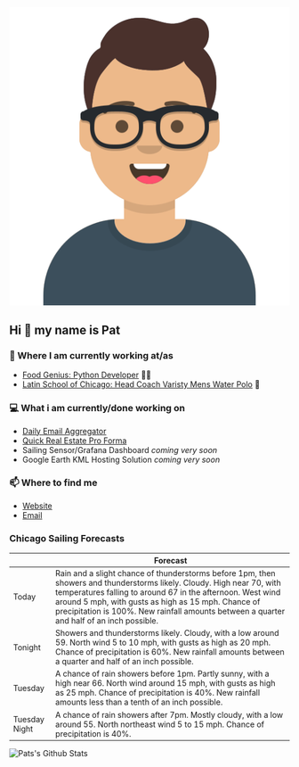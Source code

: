 [![Social banner for p-j-falconer](https://raw.githubusercontent.com/P-J-FALCONER/P-J-FALCONER/master/assets/avataaars.svg)](https://patfalconer.com/)
## Hi :wave: my name is Pat

### 💼 Where I am currently working at/as
- [Food Genius: Python Developer](https://getfoodgenius.com/) 🍔🐍
- [Latin School of Chicago: Head Coach Varisty Mens Water Polo](https://www.latinschool.org/) 🤽


### 💻 What i am currently/done working on
 - [Daily Email Aggregator](https://github.com/P-J-FALCONER/dott_daily_mail)
 - [Quick Real Estate Pro Forma](https://github.com/P-J-FALCONER/henry)
 - Sailing Sensor/Grafana Dashboard *coming very soon*
 - Google Earth KML Hosting Solution *coming very soon*

### 📫 Where to find me
 - [Website](https://patfalconer.com/)
 - [Email](mailto:patrick.j.falconer@gmail.com)


### Chicago Sailing Forecasts
|   | Forecast  |
|---|---|
| Today | Rain and a slight chance of thunderstorms before 1pm, then showers and thunderstorms likely. Cloudy. High near 70, with temperatures falling to around 67 in the afternoon. West wind around 5 mph, with gusts as high as 15 mph. Chance of precipitation is 100%. New rainfall amounts between a quarter and half of an inch possible. |
| Tonight | Showers and thunderstorms likely. Cloudy, with a low around 59. North wind 5 to 10 mph, with gusts as high as 20 mph. Chance of precipitation is 60%. New rainfall amounts between a quarter and half of an inch possible. |
| Tuesday | A chance of rain showers before 1pm. Partly sunny, with a high near 66. North wind around 15 mph, with gusts as high as 25 mph. Chance of precipitation is 40%. New rainfall amounts less than a tenth of an inch possible. |
| Tuesday Night | A chance of rain showers after 7pm. Mostly cloudy, with a low around 55. North northeast wind 5 to 15 mph. Chance of precipitation is 40%. |

![Pats's Github Stats](https://github-readme-stats.vercel.app/api?username=p-j-falconer&show_icons=true&theme=radical)
